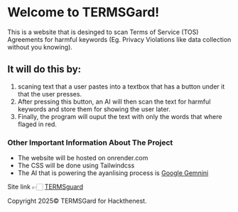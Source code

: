 # **Welcome to TERMSGard!** #
This is a website that is desinged to scan Terms of Service (TOS) Agreements for harmful keywords (Eg. Privacy Violations like data collection without you knowing).

## **It will do this by:** ##
1. scaning text that a user pastes into a textbox that has a button under it that the user presses.
2. After pressing this button, an AI will then scan the text for harmful keywords and store them for showing the user later.
3. Finally, the program will ouput the text with only the words that where flaged in red.

### **Other Important Information About The Project** ###
- The website will be hosted on onrender.com
- The CSS will be done using Tailwindcss
- The AI that is powering the ayanlising process is [Google Gemnini](https://gemini.google.com/)

Site link 👉🏻 [TERMSguard](https://termsguard.onrender.com/)

Copyright 2025© TERMSGard for Hackthenest.
